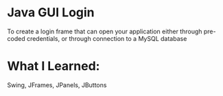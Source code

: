 # Java GUI Login
To create a login frame that can open your application either through pre-coded credentials, or through connection to a MySQL database


# What I Learned:
Swing, JFrames, JPanels, JButtons
